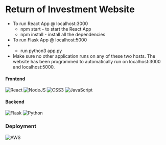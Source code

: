 # Return of Investment Website


* To run React App @ localhost:3000
  - npm start - to start the React App
  - npm install - install all the dependencies
* To run Flask App @ localhost:5000
* 
  - run python3 app.py
* Make sure no other application runs on any of these two hosts. The website has been programmed to automatically run on localhost:3000 and localhost:5000.

#### Frontend

![React](https://img.shields.io/badge/react-%2320232a.svg?style=for-the-badge&logo=react&logoColor=%2361DAFB)
![NodeJS](https://img.shields.io/badge/node.js-6DA55F?style=for-the-badge&logo=node.js&logoColor=white)
![CSS3](https://img.shields.io/badge/css3-%231572B6.svg?style=for-the-badge&logo=css3&logoColor=white)
![JavaScript](https://img.shields.io/badge/javascript-%23323330.svg?style=for-the-badge&logo=javascript&logoColor=%23F7DF1E)


#### Backend

![Flask](https://img.shields.io/badge/flask-%23000.svg?style=for-the-badge&logo=flask&logoColor=white)
![Python](https://img.shields.io/badge/python-3670A0?style=for-the-badge&logo=python&logoColor=ffdd54)

### Deployment
![AWS](https://img.shields.io/badge/AWS-%23FF9900.svg?style=for-the-badge&logo=amazon-aws&logoColor=white)


